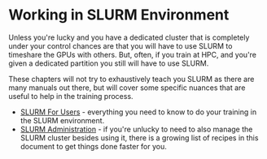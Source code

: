 # Working in SLURM Environment

Unless you're lucky and you have a dedicated cluster that is completely under your control chances are that you will have to use SLURM to timeshare the GPUs with others. But, often, if you train at HPC, and you're given a dedicated partition you still will have to use SLURM.

These chapters will not try to exhaustively teach you SLURM as there are many manuals out there, but will cover some specific nuances that are useful to help in the training process.

- [SLURM For Users](./users.md) - everything you need to know to do your training in the SLURM environment.
- [SLURM Administration](./admin.md) - if you're unlucky to need to also manage the SLURM cluster besides using it, there is a growing list of recipes in this document to get things done faster for you.
